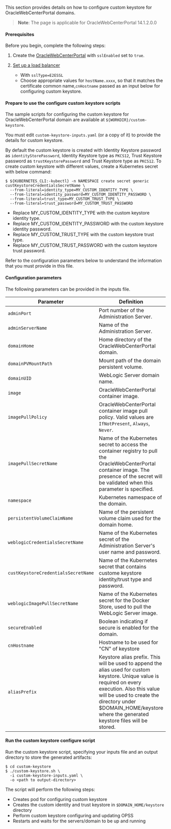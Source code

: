 This section provides details on how to configure custom keystore for OracleWebCenterPortal domains.

> **Note**: The page is applicable for OracleWebCenterPortal 14.1.2.0.0

#### Prerequisites

Before you begin, complete the following steps:

1. Create the [OracleWebCenterPortal](https://github.com/oracle/fmw-kubernetes) with `sslEnabled` set to `true`.
1. [Set up a load balancer](https://github.com/oracle/fmw-kubernetes)

    - With `sslType=E2ESSL`
    - Choose appropriate values for `hostName.xxxx`, so that it matches the certificate common name,`cnHostname` passed as an input below for configuring custom keystore.

#### Prepare to use the configure custom keystore scripts

The sample scripts for configuring the custom keystore for OracleWebCenterPortal domain are available at `${WORKDIR}/custom-keystore`.

You must edit `custom-keystore-inputs.yaml` (or a copy of it) to provide the details for custom keystore.

By default the custom keystore is created with Identity Keystore password as `identityStorePassword`, Identity Keystore type as `PKCS12`, Trust Keystore password as `trustKeystorePassword` and Trust Keystore type as `PKCS12`. To create custom keystore with different values, create a Kubernetes secret with below command:

```
$ ${KUBERNETES_CLI:-kubectl} -n NAMESPACE create secret generic custKeystoreCredentialsSecretName \
  --from-literal=identity_type=MY_CUSTOM_IDENTITY_TYPE \
  --from-literal=identity_password=MY_CUSTOM_IDENTITY_PASSWORD \
  --from-literal=trust_type=MY_CUSTOM_TRUST_TYPE \
  --from-literal=trust_password=MY_CUSTOM_TRUST_PASSWORD
```
- Replace MY_CUSTOM_IDENTITY_TYPE with the custom keystore identity type.
- Replace MY_CUSTOM_IDENTITY_PASSWORD with the custom keystore identity password.
- Replace MY_CUSTOM_TRUST_TYPE with the custom keystore trust type.
- Replace MY_CUSTOM_TRUST_PASSWORD with the custom keystore trust password.

Refer to the configuration parameters below to understand the information that you must
provide in this file.

#### Configuration parameters
The following parameters can be provided in the inputs file.

| Parameter | Definition | Default |
| --- | --- | --- |
| `adminPort` | Port number of the Administration Server. | `7011` |
| `adminServerName` | Name of the Administration Server. | `AdminServer` |
| `domainHome` | Home directory of the OracleWebCenterPortal domain. | `/u01/oracle/user_projects/domains/wcp-domain` |
| `domainPVMountPath` | Mount path of the domain persistent volume. | `/u01/oracle/user_projects` |
| `domainUID` | WebLogic Server domain name. | `wcp-domain` |
| `image` | OracleWebCenterPortal container image. | `oracle/wcportal:release-version` |
| `imagePullPolicy` | OracleWebCenterPortal container image pull policy. Valid values are `IfNotPresent`, `Always`, `Never`. | `IfNotPresent` |
| `imagePullSecretName` | Name of the Kubernetes secret to access the container registry to pull the OracleWebCenterPortal container image. The presence of the secret will be validated when this parameter is specified. |  |
| `namespace` | Kubernetes namespace of the domain. | `wcpns` |
| `persistentVolumeClaimName` | Name of the persistent volume claim used for the domain home.  | `wcp-domain-domain-pvc` |
| `weblogicCredentialsSecretName` | Name of the Kubernetes secret of the Administration Server's user name and password. | `wcp-domain-domain-credentials` |
| `custKeystoreCredentialsSecretName` | Name of the Kubernetes secret that contains custome keystore identity/trust type and password. | `wcp-domain-custom-keystore-credentials` |
| `weblogicImagePullSecretName` | Name of the Kubernetes secret for the Docker Store, used to pull the WebLogic Server image. |   |
| `secureEnabled` | Boolean indicating if secure is enabled for the domain.|  `true` |
| `cnHostname` | Hostname to be used for "CN" of keystore|  `"*.domain.org"` |
| `aliasPrefix` | Keystore alias prefix. This will be used to append the alias used for custom keystore. Unique value is required on every execution. Also this value will be used to create the directory under $DOMAIN_HOME/keystore where the generated keystore files will be stored. |  `1` |

#### Run the custom keystore configure script

Run the custom keystore script, specifying your inputs file and an output directory to store the
generated artifacts:

```
$ cd custom-keystore
$ ./custom-keystore.sh \
  -i custom-keystore-inputs.yaml \
  -o <path to output-directory>
```

The script will perform the following steps:

* Creates pod for configuring custom keystore
* Creates the custom identity and trust keystore in `$DOMAIN_HOME/keystore` directory
* Perform custom keystore configuring and updating OPSS
* Restarts and waits for the servers/domain to be up and running

